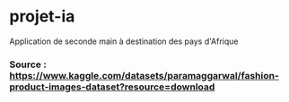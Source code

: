 # projet-ia
Application de seconde main à destination des pays d'Afrique

### Source : https://www.kaggle.com/datasets/paramaggarwal/fashion-product-images-dataset?resource=download
